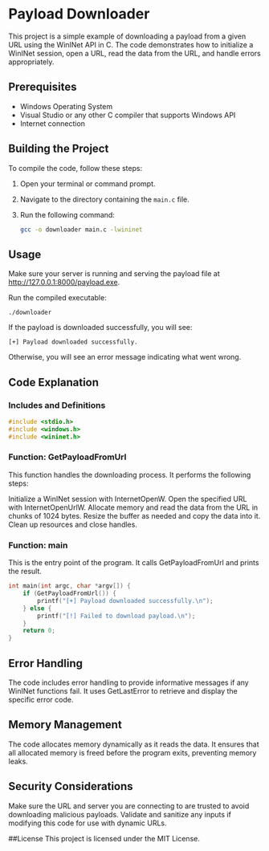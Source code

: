 # Payload Downloader

This project is a simple example of downloading a payload from a given URL using the WinINet API in C. The code demonstrates how to initialize a WinINet session, open a URL, read the data from the URL, and handle errors appropriately.

## Prerequisites

- Windows Operating System
- Visual Studio or any other C compiler that supports Windows API
- Internet connection

## Building the Project

To compile the code, follow these steps:

1. Open your terminal or command prompt.
2. Navigate to the directory containing the `main.c` file.
3. Run the following command:

   ```sh
   gcc -o downloader main.c -lwininet
   ```

## Usage
Make sure your server is running and serving the payload file at http://127.0.0.1:8000/payload.exe.

Run the compiled executable:
```shell
./downloader
```
If the payload is downloaded successfully, you will see:
```shell
[+] Payload downloaded successfully.
```
Otherwise, you will see an error message indicating what went wrong.

## Code Explanation
### Includes and Definitions
```c
#include <stdio.h>
#include <windows.h>
#include <wininet.h>
```

### Function: GetPayloadFromUrl
This function handles the downloading process. It performs the following steps:

Initialize a WinINet session with InternetOpenW.
Open the specified URL with InternetOpenUrlW.
Allocate memory and read the data from the URL in chunks of 1024 bytes.
Resize the buffer as needed and copy the data into it.
Clean up resources and close handles.

### Function: main
This is the entry point of the program. It calls GetPayloadFromUrl and prints the result.
```c
int main(int argc, char *argv[]) {
    if (GetPayloadFromUrl()) {
        printf("[+] Payload downloaded successfully.\n");
    } else {
        printf("[!] Failed to download payload.\n");
    }
    return 0;
}
```

## Error Handling
The code includes error handling to provide informative messages if any WinINet functions fail. It uses GetLastError to retrieve and display the specific error code.

## Memory Management
The code allocates memory dynamically as it reads the data. It ensures that all allocated memory is freed before the program exits, preventing memory leaks.

## Security Considerations
Make sure the URL and server you are connecting to are trusted to avoid downloading malicious payloads.
Validate and sanitize any inputs if modifying this code for use with dynamic URLs.

##License
This project is licensed under the MIT License.
